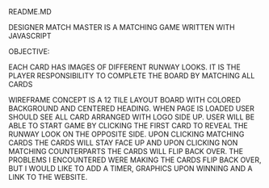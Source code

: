 README.MD

DESIGNER MATCH MASTER IS A MATCHING GAME WRITTEN WITH JAVASCRIPT


OBJECTIVE:

EACH CARD HAS IMAGES OF DIFFERENT RUNWAY LOOKS. IT IS THE PLAYER RESPONSIBILITY TO COMPLETE THE BOARD BY MATCHING ALL CARDS

WIREFRAME CONCEPT IS A 12 TILE LAYOUT BOARD WITH COLORED BACKGROUND AND CENTERED HEADING.
WHEN PAGE IS LOADED USER SHOULD SEE ALL CARD ARRANGED WITH LOGO SIDE UP. USER WILL BE ABLE TO START GAME BY CLICKING THE FIRST CARD TO REVEAL THE RUNWAY LOOK ON THE OPPOSITE SIDE. UPON CLICKING MATCHING CARDS THE CARDS WILL STAY FACE UP AND UPON CLICKING NON MATCHING COUNTERPARTS THE CARDS WILL FLIP BACK OVER. THE PROBLEMS I ENCOUNTERED WERE MAKING THE CARDS FLIP BACK OVER, BUT I WOULD LIKE TO ADD A TIMER, GRAPHICS UPON WINNING AND A LINK TO THE WEBSITE.



